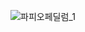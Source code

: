 
![파피오페딜럼_1](https://github.com/user-attachments/assets/7b1a71ad-0341-462e-ba40-c4f0fe3dda83)
